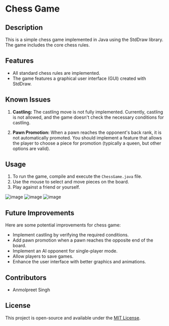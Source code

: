 # Chess Game

## Description

This is a simple chess game implemented in Java using the StdDraw library. The game includes the core chess rules.

## Features

- All standard chess rules are implemented.
- The game features a graphical user interface (GUI) created with StdDraw.
  
## Known Issues

1. **Castling:** The castling move is not fully implemented. Currently, castling is not allowed, and the game doesn't check the necessary conditions for castling.

2. **Pawn Promotion:** When a pawn reaches the opponent's back rank, it is not automatically promoted. You should implement a feature that allows the player to choose a piece for promotion (typically a queen, but other options are valid).

## Usage

1. To run the game, compile and execute the `ChessGame.java` file.
2. Use the mouse to select and move pieces on the board.
3. Play against a friend or yourself.

![image](https://github.com/Qprah/Chess/assets/62654357/79ff7673-ae9a-486a-87f4-d69c9c82be90)
![image](https://github.com/Qprah/Chess/assets/62654357/9ae2c8ab-623d-4589-b1fb-6c503d6a4d90)
![image](https://github.com/Qprah/Chess/assets/62654357/9301139f-15a0-4577-a525-400237622e0b)


## Future Improvements

Here are some potential improvements for chess game:

- Implement castling by verifying the required conditions.
- Add pawn promotion when a pawn reaches the opposite end of the board.
- Implement an AI opponent for single-player mode.
- Allow players to save games.
- Enhance the user interface with better graphics and animations.

## Contributors

- Anmolpreet Singh

## License

This project is open-source and available under the [MIT License](LICENSE.md).
